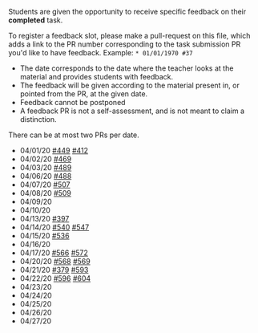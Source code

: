 Students are given the opportunity to receive specific feedback on their **completed** task.

To register a feedback slot, please make a pull-request on this file, which adds a link to the PR number corresponding to the task submission PR you'd like to have feedback. Example: `* 01/01/1970 #37`

* The date corresponds to the date where the teacher looks at the material and provides students with feedback.
* The feedback will be given according to the material present in, or pointed from the PR, at the given date.
* Feedback cannot be postponed
* A feedback PR is not a self-assessment, and is not meant to claim a distinction.

There can be at most two PRs per date.

* 04/01/20 [#449](https://github.com/KTH/devops-course/pull/449) [#412](https://github.com/KTH/devops-course/pull/412)
* 04/02/20 [#469](https://github.com/KTH/devops-course/pull/469)
* 04/03/20 [#489](https://github.com/KTH/devops-course/pull/489)
* 04/06/20 [#488](https://github.com/KTH/devops-course/pull/488)
* 04/07/20 [#507](https://github.com/KTH/devops-course/pull/507)
* 04/08/20 [#509](https://github.com/KTH/devops-course/pull/509)
* 04/09/20
* 04/10/20
* 04/13/20 [#397](https://github.com/KTH/devops-course/pull/397)
* 04/14/20 [#540](https://github.com/KTH/devops-course/pull/540) [#547](https://github.com/KTH/devops-course/pull/547)
* 04/15/20 [#536](https://github.com/KTH/devops-course/pull/536)
* 04/16/20
* 04/17/20 [#566](https://github.com/KTH/devops-course/pull/566) [#572](https://github.com/KTH/devops-course/pull/572)
* 04/20/20 [#568](https://github.com/KTH/devops-course/pull/568) [#569](https://github.com/KTH/devops-course/pull/569)
* 04/21/20 [#379](https://github.com/KTH/devops-course/pull/379) [#593](https://github.com/KTH/devops-course/pull/593)
* 04/22/20 [#596](https://github.com/KTH/devops-course/pull/596) [#604](https://github.com/KTH/devops-course/pull/604)
* 04/23/20
* 04/24/20
* 04/25/20
* 04/26/20
* 04/27/20
